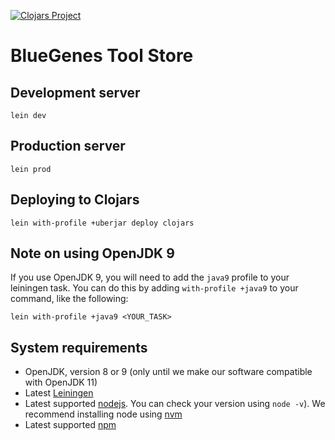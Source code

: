 [![Clojars Project](https://img.shields.io/clojars/v/org.intermine/bluegenes-tool-store.svg)](https://clojars.org/org.intermine/bluegenes-tool-store)

# BlueGenes Tool Store

## Development server

    lein dev

## Production server

    lein prod

## Deploying to Clojars

    lein with-profile +uberjar deploy clojars

## Note on using OpenJDK 9

If you use OpenJDK 9, you will need to add the `java9` profile to your leiningen task. You can do this by adding `with-profile +java9` to your command, like the following:

    lein with-profile +java9 <YOUR_TASK>

## System requirements

* OpenJDK, version 8 or 9 (only until we make our software compatible with OpenJDK 11)
* Latest [Leiningen](https://leiningen.org/)
* Latest supported [nodejs](https://nodejs.org/).  You can check your version using `node -v`). We recommend installing node using [nvm](https://github.com/creationix/nvm)
* Latest supported [npm](https://www.npmjs.com/)
